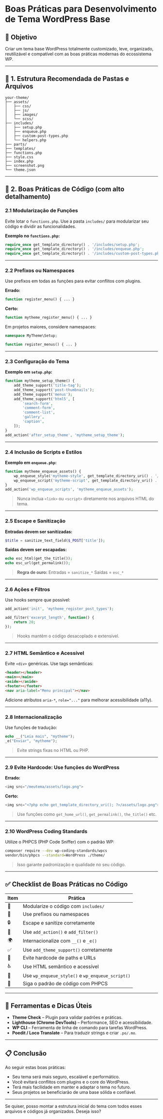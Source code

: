 # Boas Práticas para Desenvolvimento de Tema WordPress Base

## 🌟 Objetivo

Criar um tema base WordPress totalmente customizado, leve, organizado, reutilizável e compatível com as boas práticas modernas do ecossistema WP.

---

## 📂 1. Estrutura Recomendada de Pastas e Arquivos

```
your-theme/
├── assets/
│   ├── css/
│   ├── js/
│   ├── images/
│   └── scss/
├── includes/
│   ├── setup.php
│   ├── enqueue.php
│   ├── custom-post-types.php
│   └── helpers.php
├── parts/
├── templates/
├── functions.php
├── style.css
├── index.php
├── screenshot.png
└── theme.json
```

---

## 🧱 2. Boas Práticas de Código (com alto detalhamento)

### 2.1 Modularização de Funções

Evite lotar o `functions.php`. Use a pasta `includes/` para modularizar seu código e dividir as funcionalidades.

**Exemplo no `functions.php`:**

```php
require_once get_template_directory() . '/includes/setup.php';
require_once get_template_directory() . '/includes/enqueue.php';
require_once get_template_directory() . '/includes/custom-post-types.php';
```

---

### 2.2 Prefixos ou Namespaces

Use prefixos em todas as funções para evitar conflitos com plugins.

**Errado:**

```php
function register_menu() { ... }
```

**Certo:**

```php
function mytheme_register_menu() { ... }
```

Em projetos maiores, considere namespaces:

```php
namespace MyTheme\Setup;

function register_menus() { ... }
```

---

### 2.3 Configuração do Tema

**Exemplo em `setup.php`:**

```php
function mytheme_setup_theme() {
    add_theme_support('title-tag');
    add_theme_support('post-thumbnails');
    add_theme_support('menus');
    add_theme_support('html5', [
        'search-form',
        'comment-form',
        'comment-list',
        'gallery',
        'caption',
    ]);
}
add_action('after_setup_theme', 'mytheme_setup_theme');
```

---

### 2.4 Inclusão de Scripts e Estilos

**Exemplo em `enqueue.php`:**

```php
function mytheme_enqueue_assets() {
    wp_enqueue_style('mytheme-style', get_template_directory_uri() . '/assets/css/main.css', [], '1.0');
    wp_enqueue_script('mytheme-script', get_template_directory_uri() . '/assets/js/main.js', [], '1.0', true);
}
add_action('wp_enqueue_scripts', 'mytheme_enqueue_assets');
```

> Nunca inclua `<link>` ou `<script>` diretamente nos arquivos HTML do tema.

---

### 2.5 Escape e Sanitização

**Entradas devem ser sanitizadas:**

```php
$title = sanitize_text_field($_POST['title']);
```

**Saídas devem ser escapadas:**

```php
echo esc_html(get_the_title());
echo esc_url(get_permalink());
```

> **Regra de ouro:**
> Entradas = `sanitize_*`
> Saídas = `esc_*`

---

### 2.6 Ações e Filtros

Use hooks sempre que possível:

```php
add_action('init', 'mytheme_register_post_types');

add_filter('excerpt_length', function() {
    return 20;
});
```

> Hooks mantêm o código desacoplado e extensível.

---

### 2.7 HTML Semântico e Acessível

Evite `<div>` genéricas. Use tags semânticas:

```html
<header></header>
<main></main>
<aside></aside>
<footer></footer>
<nav aria-label="Menu principal"></nav>
```

Adicione atributos `aria-*`, `role="..."` para melhorar acessibilidade (a11y).

---

### 2.8 Internacionalização

Use funções de tradução:

```php
echo __("Leia mais", "mytheme");
_e("Enviar", "mytheme");
```

> Evite strings fixas no HTML ou PHP.

---

### 2.9 Evite Hardcode: Use funções do WordPress

**Errado:**

```php
<img src="/meutema/assets/logo.png">
```

**Certo:**

```php
<img src="<?php echo get_template_directory_uri(); ?>/assets/logo.png">
```

> Use funções como `get_home_url()`, `get_permalink()`, `the_title()` etc.

---

### 2.10 WordPress Coding Standards

Utilize o PHPCS (PHP Code Sniffer) com o padrão WP:

```bash
composer require --dev wp-coding-standards/wpcs
vendor/bin/phpcs --standard=WordPress ./theme/
```

> Isso garante padronização e qualidade no seu código.

---

## ✅ Checklist de Boas Práticas no Código

| Item | Prática                                          |
| ---- | ------------------------------------------------ |
| 🧰   | Modularize o código com `includes/`                   |
| 💼   | Use prefixos ou namespaces                       |
| 🔒   | Escape e sanitize corretamente                   |
| 🔄   | Use `add_action()` e `add_filter()`              |
| 🌍   | Internacionalize com `__()` e `_e()`             |
| ✅    | Use `add_theme_support()` corretamente           |
| 🩼   | Evite hardcode de paths e URLs                   |
| ♿    | Use HTML semântico e acessível                   |
| 🎯   | Use `wp_enqueue_style()` e `wp_enqueue_script()` |
| 🧪   | Siga o padrão de código com PHPCS                |

---

## 🔧 Ferramentas e Dicas Úteis

* **Theme Check** – Plugin para validar padrões e práticas.
* **Lighthouse (Chrome DevTools)** – Performance, SEO e acessibilidade.
* **WP CLI** – Ferramenta de linha de comando para tarefas WordPress.
* **Poedit / Loco Translate** – Para traduzir strings e criar `.po/.mo`.

---

## 📋 Conclusão

Ao seguir estas boas práticas:

* Seu tema será mais seguro, escalável e performático.
* Você evitará conflitos com plugins e o core do WordPress.
* Terá mais facilidade em manter e adaptar o tema no futuro.
* Seus projetos se beneficiarão de uma base sólida e confiável.

---

Se quiser, posso montar a estrutura inicial do tema com todos esses arquivos e códigos já organizados. Deseja isso?
